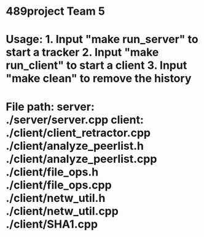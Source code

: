 489project
Team 5
=====================================================
Usage: 1. Input "make run_server" to start a tracker
       2. Input "make run_client" to start a client
       3. Input "make clean" to remove the history
=====================================================
File path: server: ./server/server.cpp
	   client: ./client/client_retractor.cpp
	           ./client/analyze_peerlist.h
	           ./client/analyze_peerlist.cpp
	           ./client/file_ops.h
	           ./client/file_ops.cpp
	           ./client/netw_util.h
	           ./client/netw_util.cpp
	           ./client/SHA1.cpp
=====================================================



